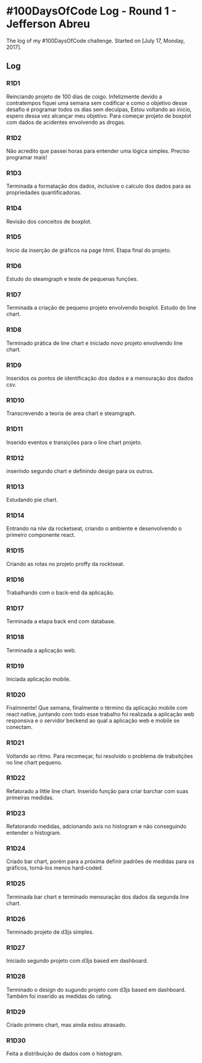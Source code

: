 # #100DaysOfCode Log - Round 1 - Jefferson Abreu

The log of my #100DaysOfCode challenge. Started on [July 17, Monday, 2017].

## Log

### R1D1
Reinciando projeto de 100 dias de coigo. Infelizmente devido a contratempos fiquei uma semana sem codificar e como o objetivo desse desafio é programar todos os dias sem deculpas, Estou voltando ao inicio, espero dessa vez alcançar meu objetivo. Para começar projeto de boxplot com dados de acidentes envolvendo as drogas.

### R1D2
Não acredito que passei horas para entender uma lógica simples. Preciso programar mais!

### R1D3
Terminada a formatação dos dados, inclusive o calculo dos dados para as propriedades quantificadoras.

### R1D4
Revisão dos conceitos de boxplot.

### R1D5
Inicio da inserção de gráficos na page html. Etapa final do projeto.

### R1D6
Estudo do steamgraph e teste de pequenas funções.

### R1D7
Terminada a criação de pequeno projeto envolvendo boxplot. Estudo do line chart.

### R1D8
Terminado prática de line chart e iniciado novo projeto envolvendo line chart.

### R1D9
Inseridos os pontos de identificação dos dados e a mensuração dos dados csv.

### R1D10
Transcrevendo a teoria de area chart e steamgraph.

### R1D11
Inserido eventos e transições para o line chart projeto.

### R1D12
inserindo segundo chart e definindo design para os outros.

### R1D13
Estudando pie chart.

### R1D14
Entrando na nlw da rocketseat, criando o ambiente e desenvolvendo o primeiro componente react.

### R1D15
Criando as rotas no projeto proffy da rocktseat.

### R1D16
Trabalhando com o back-end da aplicação.

### R1D17
Terminada a etapa back end com database.

### R1D18
Terminada a aplicação web.

### R1D19
Iniciada aplicação mobile.

### R1D20
Fnalmnente! Que semana, finalmente o término da aplicação mobile com react native, juntando com todo esse trabalho foi realizada a aplicação web responsiva e o servidor beckend ao qual a aplicação web e mobile se conectam.

### R1D21
Voltando ao ritmo. Para recomeçar, foi resolvido o problema de trabsitções no line chart pequeno.

### R1D22
Refatorado a little line chart. Inserido função para criar barchar com suas primeiras medidas.

### R1D23
Refatorando medidas, adcionando axis no histogram e não conseguindo entender o histogram.

### R1D24
Criado bar chart, porém para a próxima definir padrões de medidas para os gráficos, torná-los menos hard-coded.

### R1D25
Terminada bar chart e terminado mensuração dos dados da segunda line chart.

### R1D26
Terminado projeto de d3js simples.

### R1D27
Iniciado segundo projeto com d3js based em dashboard.

### R1D28
Terminado o design do sugundo projeto com d3js based em dashboard. Também foi inserido as medidas do rating.

### R1D29
Criado primero chart, mas ainda estou atrasado.

### R1D30
Feita a distribuição de dados com o histogram.